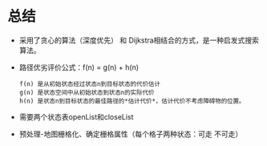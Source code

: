 # 总结
- 采用了贪心的算法（深度优先） 和 Dijkstra相结合的方式，是一种启发式搜索算法。
- 路径优劣评价公式：f(n) = g(n) + h(n)
  ~~~
  f(n) 是从初始状态经过状态n到目标状态的代价估计
  g(n) 是状态空间中从初始状态到状态n的实际代价
  h(n) 是状态n到目标状态的最佳路径的*估计代价*，估计代价不考虑障碍物的位置。
  ~~~

- 需要两个状态表openList和closeList
- 预处理-地图栅格化、确定栅格属性（每个格子两种状态：可走 不可走）

